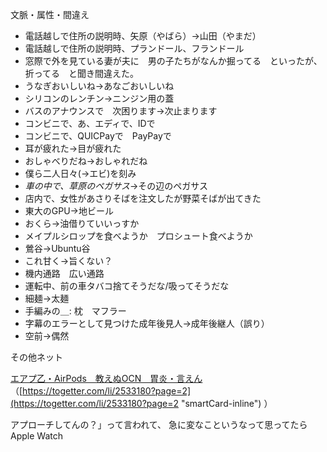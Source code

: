 文脈・属性・間違え

- 電話越しで住所の説明時、矢原（やばら）→山田（やまだ）
- 電話越しで住所の説明時、プランドール、フランドール
- 窓際で外を見ている妻が夫に　男の子たちがなんか掘ってる　といったが、折ってる　と聞き間違えた。
- うなぎおいしいね→あなごおいしいね
- シリコンのレンチン→ニンジン用の蓋
- バスのアナウンスで　次困ります→次止まります
- コンビニで、あ、エディで、IDで
- コンビニで、QUICPayで　PayPayで
- 耳が疲れた→目が疲れた
- おしゃべりだね→おしゃれだね
- 僕ら二人日々(→エビ)を刻み
- _車の中で、草原のペガサス_→その辺のペガサス
- 店内で、女性があさりそばを注文したが野菜そばが出てきた
- 東大のGPU→地ビール
- おくら→油借りていいっすか
- メイプルシロップを食べようか　プロシュート食べようか
- 鶯谷→Ubuntu谷
- これ甘く→旨くない？
- 機内通路　広い通路
- 運転中、前の車タバコ捨てそうだな/吸ってそうだな
- 細麺→太麺
- 手編みの＿: 枕　マフラー
- 字幕のエラーとして見つけた成年後見人→成年後継人（誤り）
- 空前→偶然

その他ネット

[エアプ乙・AirPods　教えぬOCN　胃炎・言えん ](https://togetter.com/li/2533180?page=2 "‌") （[https://togetter.com/li/2533180?page=2](https://togetter.com/li/2533180?page=2 "smartCard-inline") ）

アプローチしてんの？」って言われて、 急に変なこというなって思ってたらApple Watch
